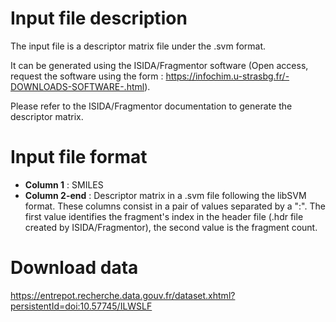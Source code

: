 # Input file description
The input file is a descriptor matrix file under the .svm format.

It can be generated using the ISIDA/Fragmentor software (Open access, request the software using the form : https://infochim.u-strasbg.fr/-DOWNLOADS-SOFTWARE-.html). 

Please refer to the ISIDA/Fragmentor documentation to generate the descriptor matrix.

# Input file format
- **Column 1** : SMILES
- **Column 2-end** : Descriptor matrix in a .svm file following the libSVM format. These columns consist in a pair of values separated by a ":". The first value identifies the fragment's index in the header file (.hdr file created by ISIDA/Fragmentor), the second value is the fragment count.

# Download data 
https://entrepot.recherche.data.gouv.fr/dataset.xhtml?persistentId=doi:10.57745/ILWSLF
